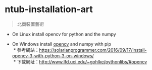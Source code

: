 # ntub-installation-art

> 北商裝置藝術

* On Linux install opencv for python and the numpy

* On Windows install [opencv](./opencv-windows/opencv_python-3.1.0-cp35-cp35m-win32.whl) and numpy with pip  
  * 參考網站：<https://solarianprogrammer.com/2016/09/17/install-opencv-3-with-python-3-on-windows/>  
  * 下載網址：<http://www.lfd.uci.edu/~gohlke/pythonlibs/#opencv>  
